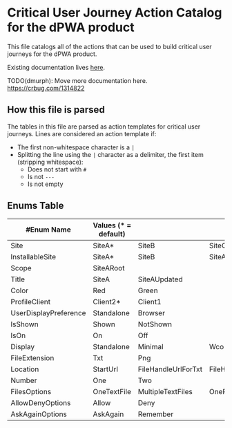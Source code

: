 # Critical User Journey Action Catalog for the dPWA product

This file catalogs all of the actions that can be used to build critical user journeys for the dPWA product.

Existing documentation lives [here](/docs/webapps/integration-testing-framework.md).

TODO(dmurph): Move more documentation here. https://crbug.com/1314822

## How this file is parsed

The tables in this file are parsed as action templates for critical user journeys. Lines are considered an action template if:
- The first non-whitespace character is a `|`
- Splitting the line using the `|` character as a delimiter, the first item (stripping whitespace):
  - Does not start with `#`
  - Is not `---`
  - Is not empty


## Enums Table

| #Enum Name | Values (* = default) |  |  |  |  |  |  |
| --- | --- | --- | --- | --- | --- | --- | --- |
| Site | SiteA* | SiteB | SiteC | SiteAFoo | SiteABar | SiteWco | SiteIsolatedApp |  |
| InstallableSite | SiteA* | SiteB | SiteAFoo | SiteABar | SiteWco |  |  |
| Scope | SiteARoot |  |  |  |
| Title | SiteA | SiteAUpdated |  |  |  |  |  |
| Color | Red | Green |  |  |  |  |  |
| ProfileClient | Client2* | Client1 |  |  |  |  |  |
| UserDisplayPreference | Standalone | Browser |  |  |  |  |  |
| IsShown | Shown | NotShown |  |  |  |  |  |
| IsOn | On | Off |  |  |  |  |  |
| Display | Standalone | Minimal | Wco |  |  |  |  |
| FileExtension | Txt | Png |  |  |  |  |  |
| Location | StartUrl | FileHandleUrlForTxt | FileHandleUrlForPng |  |  |  |  |
| Number | One | Two |  |  |  |  |  |
| FilesOptions | OneTextFile | MultipleTextFiles | OnePngFile | MultiplePngFiles | AllTestAndPngFiles |  |  |
| AllowDenyOptions | Allow | Deny |
| AskAgainOptions | AskAgain | Remember |
